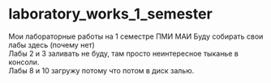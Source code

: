 # laboratory_works_1_semester
Мои лабораторные работы на 1 семестре ПМИ МАИ
Буду собирать свои лабы здесь (почему нет)  
Лабы 2 и 3 заливать не буду, там просто неинтересное тыканье в консоли.  
Лабы 8 и 10 загружу потому что потом в диск залью.
